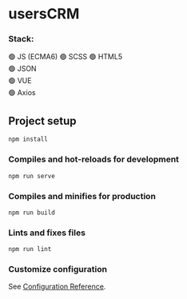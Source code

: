 # usersCRM

### Stack:    
:green_circle: JS (ECMA6)
:green_circle: SCSS
:green_circle: HTML5         
:green_circle: JSON    
:green_circle: VUE    
:green_circle: Axios      

## Project setup
```
npm install
```

### Compiles and hot-reloads for development
```
npm run serve
```

### Compiles and minifies for production
```
npm run build
```

### Lints and fixes files
```
npm run lint
```

### Customize configuration
See [Configuration Reference](https://cli.vuejs.org/config/).
